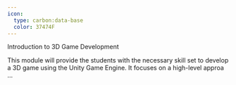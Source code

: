 ```yaml
---
icon:
  type: carbon:data-base
  color: 37474F
---
```

Introduction to 3D Game Development

This module will provide the students with the necessary skill set to develop a 3D game using the Unity Game Engine. It focuses on a high-level approa ... 
